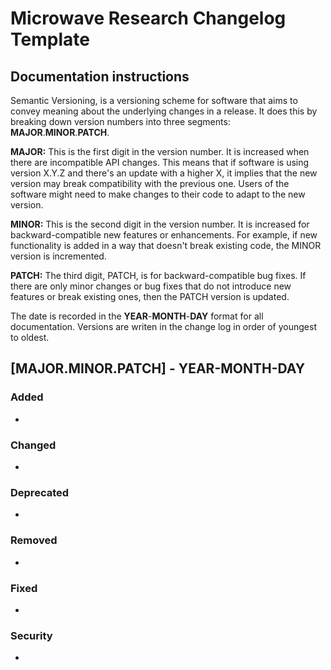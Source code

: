 Microwave Research Changelog Template
===============================

## Documentation instructions
Semantic Versioning, is a versioning scheme for software that aims to convey meaning about the underlying changes in a release. It does this by breaking down version numbers into three segments: **MAJOR**.**MINOR**.**PATCH**.

**MAJOR:** This is the first digit in the version number. It is increased when there are incompatible API changes. This means that if software is using version X.Y.Z and there's an update with a higher X, it implies that the new version may break compatibility with the previous one. Users of the software might need to make changes to their code to adapt to the new version.

**MINOR:** This is the second digit in the version number. It is increased for backward-compatible new features or enhancements. For example, if new functionality is added in a way that doesn't break existing code, the MINOR version is incremented.

**PATCH:** The third digit, PATCH, is for backward-compatible bug fixes. If there are only minor changes or bug fixes that do not introduce new features or break existing ones, then the PATCH version is updated.

The date is recorded in the **YEAR**-**MONTH**-**DAY** format for all documentation. Versions are writen in the change log in order of youngest to oldest.

## [MAJOR.MINOR.PATCH] - YEAR-MONTH-DAY
### Added
-

### Changed
-

### Deprecated
-

### Removed
- 

### Fixed
- 

### Security
-